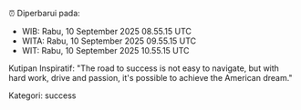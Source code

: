 ⏰ Diperbarui pada:
- WIB: Rabu, 10 September 2025 08.55.15 UTC
- WITA: Rabu, 10 September 2025 09.55.15 UTC
- WIT: Rabu, 10 September 2025 10.55.15 UTC

Kutipan Inspiratif:
"The road to success is not easy to navigate, but with hard work, drive and passion, it's possible to achieve the American dream."


Kategori: success


